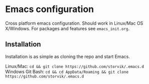 # Emacs configuration

Cross platform emacs configuration.
Should work in Linux/Mac OS X/Windows.
For packages and features see `emacs_init.org`.

## Installation

Installation is as simple as cloning the repo and start Emacs.

Linux/Mac: `cd && git clone https://github.com/storvik/.emacs.d`
Windows Git Bash: `cd && cd AppData/Roaming && git clone https://github.com/storvik/.emacs.d`
